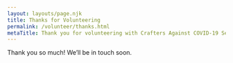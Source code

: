 ```yaml
---
layout: layouts/page.njk
title: Thanks for Volunteering
permalink: /volunteer/thanks.html
metaTitle: Thank you for volunteering with Crafters Against COVID-19 Seattle
---
```


Thank you so much! We’ll be in touch soon.
